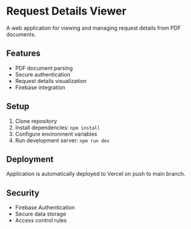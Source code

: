 # Request Details Viewer

A web application for viewing and managing request details from PDF documents.

## Features
- PDF document parsing
- Secure authentication
- Request details visualization
- Firebase integration

## Setup
1. Clone repository
2. Install dependencies: `npm install`
3. Configure environment variables
4. Run development server: `npm run dev`

## Deployment
Application is automatically deployed to Vercel on push to main branch.

## Security
- Firebase Authentication
- Secure data storage
- Access control rules
